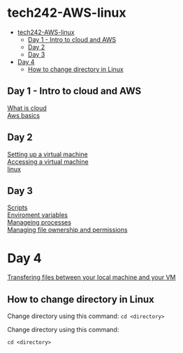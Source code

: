 # tech242-AWS-linux

- [tech242-AWS-linux](#tech242-aws-linux)
  - [Day 1 - Intro to cloud and AWS](#day-1---intro-to-cloud-and-aws)
  - [Day 2](#day-2)
  - [Day 3](#day-3)
- [Day 4](#day-4)
  - [How to change directory in Linux](#how-to-change-directory-in-linux)


## Day 1 - Intro to cloud and AWS
[What is cloud](day1/what-is-cloud/README.md)<br>
[Aws basics](day1/aws-basics/README.md)

## Day 2
[Setting up a virtual machine](day2/setting-up-a-vm/README.md)<br>
[Accessing a virtual machine](day2/accessing-a-vm/README.md)<br>
[linux](day2/linux/README.md)

## Day 3
[Scripts](day3/scripts/README.md)<br>
[Enviroment variables](day3/enviroment-variables/README.md)<br>
[Manageing processes](day3/managing-processes/README.md)<br>
[Managing file ownership and permissions](day3/managing-file-ownership-and-permissions/README.md)

# Day 4
[Transfering files between your local machine and your VM](day4/transfering-files-between-local-machine-and-vm/README.md)

## How to change directory in Linux

Change directory using this command: `cd <directory>`

Change directory using this command: 
```
cd <directory>
```